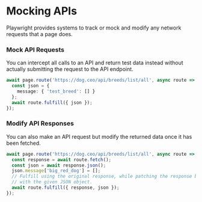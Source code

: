 # Mocking APIs

Playwright provides systems to track or mock and modify any network requests that a page does.



### Mock API Requests

You can intercept all calls to an API and return test data instead without actually submitting the request to the API endpoint.

```typescript
await page.route('https://dog.ceo/api/breeds/list/all', async route => {
  const json = {
    message: { 'test_breed': [] }
  };
  await route.fulfill({ json });
});
```



### Modify API Responses

You can also make an API request but modify the returned data once it has been fetched.

```typescript
await page.route('https://dog.ceo/api/breeds/list/all', async route => {
  const response = await route.fetch();
  const json = await response.json();
  json.message['big_red_dog'] = [];
  // Fulfill using the original response, while patching the response body
  // with the given JSON object.
  await route.fulfill({ response, json });
});
```
